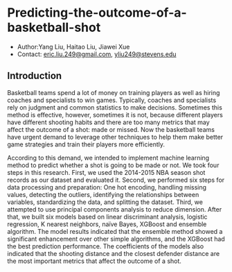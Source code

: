 # Predicting-the-outcome-of-a-basketball-shot

- Author:Yang Liu, Haitao Liu, Jiawei Xue<br>
- Contact: eric.liu.249@gmail.com, yliu249@stevens.edu 

## Introduction

Basketball teams spend a lot of money on training players as well as hiring coaches and specialists to win games. Typically, coaches and specialists rely on judgment and common statistics to make decisions. Sometimes this method is effective, however, sometimes it is not, because different players have different shooting habits and there are too many metrics that may affect the outcome of a shot: made or missed. Now the basketball teams have urgent demand to leverage other techniques to help them make better game strategies and train their players more efficiently.

According to this demand, we intended to implement machine learning method to predict whether a shot is going to be made or not. We took four steps in this research. First, we used the 2014-2015 NBA season shot records as our dataset and evaluated it. Second, we performed six steps for data processing and preparation: One hot encoding, handling missing values, detecting the outliers, identifying the relationships between variables, standardizing the data, and splitting the dataset. Third, we attempted to use principal components analysis to reduce dimension.  After that, we built six models based on linear discriminant analysis, logistic regression, K nearest neighbors, naïve Bayes, XGBoost and ensemble algorithm. The model results indicated that the ensemble method showed a significant enhancement over other simple algorithms, and the XGBoost had the best prediction performance. The coefficients of the models also indicated that the shooting distance and the closest defender distance are the most important metrics that affect the outcome of a shot.


